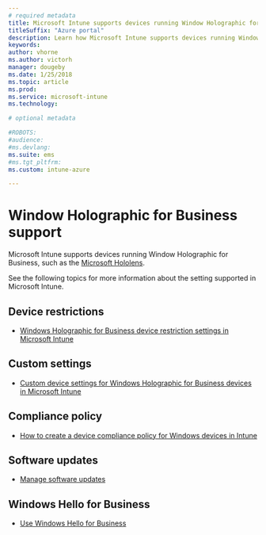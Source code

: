 ```yaml
---
# required metadata
title: Microsoft Intune supports devices running Window Holographic for Business
titleSuffix: "Azure portal"
description: Learn how Microsoft Intune supports devices running Window Holographic for Business
keywords:
author: vhorne
ms.author: victorh
manager: dougeby
ms.date: 1/25/2018
ms.topic: article
ms.prod:
ms.service: microsoft-intune
ms.technology:

# optional metadata

#ROBOTS:
#audience:
#ms.devlang:
ms.suite: ems
#ms.tgt_pltfrm:
ms.custom: intune-azure

---
```


# Window Holographic for Business support


Microsoft Intune supports devices running Window Holographic for Business, such as the [Microsoft Hololens](https://docs.microsoft.com/en-us/hololens/).

See the following topics for more information about the setting supported in Microsoft Intune.

## Device restrictions
- [Windows Holographic for Business device restriction settings in Microsoft Intune](device-restrictions-windows-holographic.md)
## Custom settings
- [Custom device settings for Windows Holographic for Business devices in Microsoft Intune](custom-settings-windows-holographic.md)
## Compliance policy
- [How to create a device compliance policy for Windows devices in Intune](compliance-policy-create-windows.md)
## Software updates
- [Manage software updates](windows-update-for-business-configure.md)
## Windows Hello for Business
- [Use Windows Hello for Business](windows-hello.md)
 


